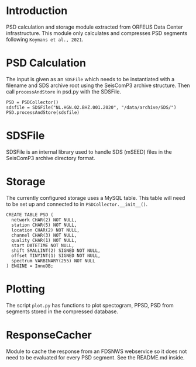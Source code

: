 # Introduction

PSD calculation and storage module extracted from ORFEUS Data Center infrastructure. This module only calculates and compresses PSD segments following `Koymans et al., 2021`.

# PSD Calculation

The input is given as an `SDSFile` which needs to be instantiated with a filename and SDS archive root using the SeisComP3 archive structure. Then call `processAndStore` in psd.py with the SDSFile.

    PSD = PSDCollector()
    sdsfile = SDSFile("NL.HGN.02.BHZ.001.2020", "/data/archive/SDS/")
    PSD.processAndStore(sdsfile)

# SDSFile

SDSFile is an internal library used to handle SDS (mSEED) files in the SeisComP3 archive directory format.

# Storage

The currently configured storage uses a MySQL table. This table will need to be set up and connected to in `PSDCollector.__init__()`.

    CREATE TABLE PSD (
      network CHAR(2) NOT NULL,
      station CHAR(5) NOT NULL,
      location CHAR(2) NOT NULL,
      channel CHAR(3) NOT NULL,
      quality CHAR(1) NOT NULL,
      start DATETIME NOT NULL,
      shift SMALLINT(2) SIGNED NOT NULL,
      offset TINYINT(1) SIGNED NOT NULL,
      spectrum VARBINARY(255) NOT NULL
    ) ENGINE = InnoDB;

# Plotting

The script `plot.py` has functions to plot spectogram, PPSD, PSD from segments stored in the compressed database.

# ResponseCacher

Module to cache the response from an FDSNWS webservice so it does not need to be evaluated for every PSD segment. See the README.md inside.